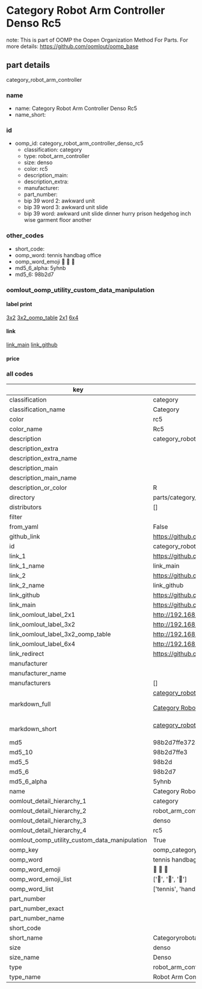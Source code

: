 # Category Robot Arm Controller Denso Rc5  

note: This is part of OOMP the Oopen Organization Method For Parts. For more details: https://github.com/oomlout/oomp_base

##  part details
  



category_robot_arm_controller



### name
* name: Category Robot Arm Controller Denso Rc5
* name_short: 
### id
* oomp_id: category_robot_arm_controller_denso_rc5
  * classification: category
  * type: robot_arm_controller
  * size: denso
  * color: rc5
  * description_main: 
  * description_extra: 
  * manufacturer: 
  * part_number: 
  * bip 39 word 2: awkward unit
  * bip 39 word 3: awkward unit slide
  * bip 39 word: awkward unit slide dinner hurry prison hedgehog inch wise garment floor another

### other_codes
* short_code: 
* oomp_word: tennis handbag office
* oomp_word_emoji :tennis: :handbag: :office:
* md5_6_alpha: 5yhnb
* md5_6: 98b2d7






### oomlout_oomp_utility_custom_data_manipulation
#### label print
[3x2](http://192.168.1.245:1112/?label=oomp%205yhnb)
[3x2_oomp_table](http://192.168.1.108:1112/?label=oomp%205yhnb)
[2x1](http://192.168.1.242:1112/?label=oomp%205yhnb)
[6x4](http://192.168.1.55:1112/?label=oomp%205yhnb)    

#### link

[link_main](https://github.com/oomlout/oomlout_oomp_version_1_messy/tree/main/parts/category_robot_arm_controller_denso_rc5) [link_github](https://github.com/oomlout/oomlout_oomp_version_1_messy/tree/main/parts/category_robot_arm_controller_denso_rc5)                             

#### price







### all codes 
| key | value |  
| --- | --- |  
| classification | category |  
| classification_name | Category |  
| color | rc5 |  
| color_name | Rc5 |  
| description | category_robot_arm_controller |  
| description_extra |  |  
| description_extra_name |  |  
| description_main |  |  
| description_main_name |  |  
| description_or_color | R  |  
| directory | parts/category_robot_arm_controller_denso_rc5 |  
| distributors | [] |  
| filter |  |  
| from_yaml | False |  
| github_link | https://github.com/oomlout/oomlout_oomp_part_src/tree/main/parts/category_robot_arm_controller_denso_rc5 |  
| id | category_robot_arm_controller_denso_rc5 |  
| link_1 | https://github.com/oomlout/oomlout_oomp_version_1_messy/tree/main/parts/category_robot_arm_controller_denso_rc5 |  
| link_1_name | link_main |  
| link_2 | https://github.com/oomlout/oomlout_oomp_version_1_messy/tree/main/parts/category_robot_arm_controller_denso_rc5 |  
| link_2_name | link_github |  
| link_github | https://github.com/oomlout/oomlout_oomp_version_1_messy/tree/main/parts/category_robot_arm_controller_denso_rc5 |  
| link_main | https://github.com/oomlout/oomlout_oomp_version_1_messy/tree/main/parts/category_robot_arm_controller_denso_rc5 |  
| link_oomlout_label_2x1 | http://192.168.1.242:1112/?label=oomp%205yhnb |  
| link_oomlout_label_3x2 | http://192.168.1.245:1112/?label=oomp%205yhnb |  
| link_oomlout_label_3x2_oomp_table | http://192.168.1.108:1112/?label=oomp%205yhnb |  
| link_oomlout_label_6x4 | http://192.168.1.55:1112/?label=oomp%205yhnb |  
| link_redirect | https://github.com/oomlout/oomlout_oomp_version_1_messy/tree/main/parts/category_robot_arm_controller_denso_rc5 |  
| manufacturer |  |  
| manufacturer_name |  |  
| manufacturers | [] |  
| markdown_full | [category_robot_arm_controller_denso_rc5](none)<br>[](none)<br>[Category Robot Arm Controller Denso Rc5](none)<br><br> |  
| markdown_short | [category_robot_arm_controller_denso_rc5](none)<br><br> |  
| md5 | 98b2d7ffe3724d52ac37d3e5973b6886 |  
| md5_10 | 98b2d7ffe3 |  
| md5_5 | 98b2d |  
| md5_6 | 98b2d7 |  
| md5_6_alpha | 5yhnb |  
| name | Category Robot Arm Controller Denso Rc5 |  
| oomlout_detail_hierarchy_1 | category |  
| oomlout_detail_hierarchy_2 | robot_arm_controller |  
| oomlout_detail_hierarchy_3 | denso |  
| oomlout_detail_hierarchy_4 | rc5 |  
| oomlout_oomp_utility_custom_data_manipulation | True |  
| oomp_key | oomp_category_robot_arm_controller_denso_rc5 |  
| oomp_word | tennis handbag office |  
| oomp_word_emoji | :tennis: :handbag: :office: |  
| oomp_word_emoji_list | [':tennis:', ':handbag:', ':office:'] |  
| oomp_word_list | ['tennis', 'handbag', 'office'] |  
| part_number |  |  
| part_number_exact |  |  
| part_number_name |  |  
| short_code |  |  
| short_name | Categoryrobotarmcontroller |  
| size | denso |  
| size_name | Denso |  
| type | robot_arm_controller |  
| type_name | Robot Arm Controller |  
